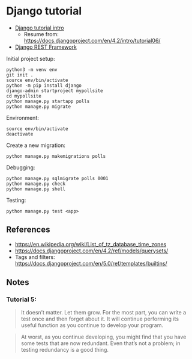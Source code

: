 # Django tutorial

- [Django tutorial intro](https://docs.djangoproject.com/en/4.2/intro/)
    - Resume from: https://docs.djangoproject.com/en/4.2/intro/tutorial06/
- [Django REST Framework](https://www.django-rest-framework.org/)

Initial project setup:

```
python3 -m venv env
git init .
source env/bin/activate
python -m pip install django
django-admin startproject mypollsite
cd mypollsite
python manage.py startapp polls
python manage.py migrate
```

Environment:

```
source env/bin/activate
deactivate
```

Create a new migration:

```
python manage.py makemigrations polls
```

Debugging:

```
python manage.py sqlmigrate polls 0001
python manage.py check
python manage.py shell
```

Testing:

```
python manage.py test <app>
```

## References

- https://en.wikipedia.org/wiki/List_of_tz_database_time_zones
- https://docs.djangoproject.com/en/4.2/ref/models/querysets/
- Tags and filters: https://docs.djangoproject.com/en/5.0/ref/templates/builtins/

## Notes

### Tutorial 5:

> It doesn’t matter. Let them grow. For the most part, you can write a test once and then forget about it. It will continue performing its useful function as you continue to develop your program.

> At worst, as you continue developing, you might find that you have some tests that are now redundant. Even that’s not a problem; in testing redundancy is a good thing.
